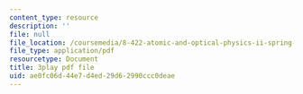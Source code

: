 ```yaml
---
content_type: resource
description: ''
file: null
file_location: /coursemedia/8-422-atomic-and-optical-physics-ii-spring-2013/ae0fc06d44e7d4ed29d62990ccc0deae_Ih01TfuEfqU.pdf
file_type: application/pdf
resourcetype: Document
title: 3play pdf file
uid: ae0fc06d-44e7-d4ed-29d6-2990ccc0deae
---
```

